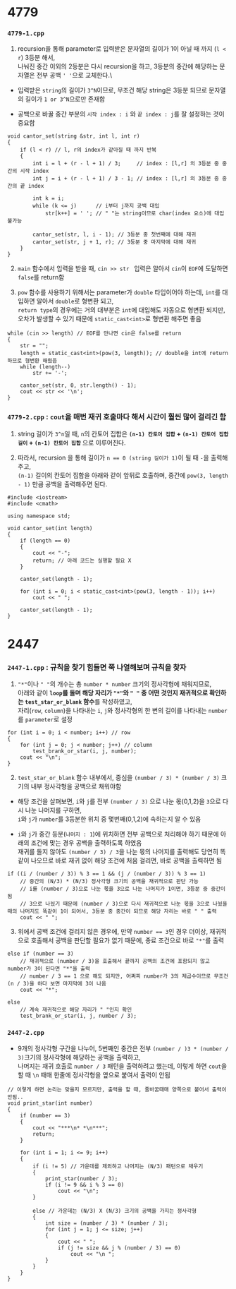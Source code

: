 # 4779

### `4779-1.cpp`

1. recursion을 통해 parameter로 입력받은 문자열의 길이가 1이 아닐 때 까지 (`l < r`) 3등분 해서,\
나눠진 중간 이외의 2등분은 다시 recursion을 하고, 3등분의 중간에 해당하는 문자열은 전부 공백 `' '`으로 교체한다.\

- 입력받은 `string`의 길이가 `3^N`이므로, 무조건 해당 string은 3등분 되므로 문자열의 길이가 `1 or 3^N`으로만 존재함

- 공백으로 바꿀 중간 부분의 `시작 index : i` 와 `끝 index : j`를 잘 설정하는 것이 중요함

```
void cantor_set(string &str, int l, int r)
{
    if (l < r) // l, r의 index가 같아질 때 까지 반복
    {
        int i = l + (r - l + 1) / 3;     // index : [l,r] 의 3등분 중 중간의 시작 index
        int j = i + (r - l + 1) / 3 - 1; // index : [l,r] 의 3등분 중 중간의 끝 index

        int k = i;
        while (k <= j)      // i부터 j까지 공백 대입
            str[k++] = ' '; // " "는 string이므로 char(index 요소)에 대입 불가능

        cantor_set(str, l, i - 1); // 3등분 중 첫번째에 대해 재귀
        cantor_set(str, j + 1, r); // 3등분 중 마지막에 대해 재귀
    }
}
```

2. `main` 함수에서 입력을 받을 때, `cin >> str ` 입력은 알아서 `cin`이 `EOF`에 도달하면 `false`를 return함

3. `pow` 함수를 사용하기 위해서는 parameter가 `double` 타입이어야 하는데, `int`를 대입하면 알아서 `double`로 형변환 되고,\
`return type`의 경우에는 거의 대부분은 `int`에 대입해도 자동으로 형변환 되지만, 오차가 발생할 수 있기 때문에 `static_cast<int>`로 형변환 해주면 좋음

```
while (cin >> length) // EOF를 만나면 cin은 false를 return
{
    str = "";
    length = static_cast<int>(pow(3, length)); // double을 int에 return하므로 형변환 해줬음
    while (length--)
        str += '-';

    cantor_set(str, 0, str.length() - 1);
    cout << str << '\n';
}
```


### `4779-2.cpp` : `cout`을 매번 재귀 호출마다 해서 시간이 훨씬 많이 걸리긴 함

1. string 길이가 `3^n`일 때, `n`의 칸토어 집합은 **`(n-1) 칸토어 집합` + `(n-1) 칸토어 집합 길이` + `(n-1) 칸토어 집합`** 으로 이루어진다.

2. 따라서, recursion 을 통해 길이가 `n == 0 (string 길이가 1)`이 될 때 `-`을 출력해주고,\
`(n-1)` 길이의 칸토어 집합을 아래와 같이 앞뒤로 호출하며, 중간에 `pow(3, length - 1)` 만큼 공백을 출력해주면 된다.

```
#include <iostream>
#include <cmath>

using namespace std;

void cantor_set(int length)
{
    if (length == 0)
    {
        cout << "-";
        return; // 아래 코드는 실행할 필요 X
    }

    cantor_set(length - 1);

    for (int i = 0; i < static_cast<int>(pow(3, length - 1)); i++)
        cout << " ";

    cantor_set(length - 1);
}
```

# 2447

### `2447-1.cpp` : 규칙을 찾기 힘들면 쭉 나열해보며 규칙을 찾자

1. `"*"`이나 `" "`의 개수는 총 `number * number` 크기의 정사각형에 채워지므로,\
아래와 같이 **`loop`를 돌며 해당 자리가 `"*"`와 `" "` 중 어떤 것인지 재귀적으로 확인하는 `test_star_or_blank` 함수**를 작성하였고,\
자리(`row`, `column`)을 나타내는 `i`, `j`와 정사각형의 한 변의 길이를 나타내는 `number`를 `parameter`로 설정

```
for (int i = 0; i < number; i++) // row
{
    for (int j = 0; j < number; j++) // column
        test_brank_or_star(i, j, number);
    cout << "\n";
}
```

2. `test_star_or_blank` 함수 내부에서, 중심을 `(number / 3) * (number / 3)` 크기의 내부 정사각형을 공백으로 채워야함

- 해당 조건을 살펴보면, `i`와 `j`를 전부 `(number / 3)` 으로 나눈 몫(0,1,2)을 `3`으로 다시 나눈 나머지를 구하면,\
`i`와 `j`가 `number`를 3등분한 위치 중 몇번째(0,1,2)에 속하는지 알 수 있음

- `i`와 `j`가 중간 등분(`나머지 : 1`)에 위치하면 전부 공백으로 처리해야 하기 때문에 아래의 조건에 맞는 경우 공백을 출력하도록 하였음\
재귀를 돌지 않아도 `(number / 3) / 3`을 나눈 몫의 나머지를 출력해도 당연히 똑같이 나오므로 바로 재귀 없이 해당 조건에 처음 걸리면, 바로 공백을 출력하면 됨

```
if ((i / (number / 3)) % 3 == 1 && (j / (number / 3)) % 3 == 1)
    // 중간의 (N/3) * (N/3) 정사각형 크기의 공백을 재귀적으로 판단 가능
    // i를 (number / 3)으로 나눈 몫을 3으로 나눈 나머지가 1이면, 3등분 중 중간이 됨
    // 3으로 나눴기 때문에 (number / 3)으로 다시 재귀적으로 나눈 몫을 3으로 나눴을 때의 나머지도 똑같이 1이 되어서, 3등분 중 중간이 되므로 해당 자리는 바로 " " 출력
    cout << " ";
```

3. 위에서 공백 조건에 걸리지 않은 경우에, 만약 `number == 3`인 경우 더이상, 재귀적으로 호출해서 공백을 판단할 필요가 없기 때문에, 종료 조건으로 바로 `"*"`를 출력

```
else if (number == 3)
    // 재귀적으로 (number / 3)을 호출해서 끝까지 공백의 조건에 포함되지 않고 number가 3이 된다면 "*"을 출력
    // number / 3 == 1 으로 해도 되지만, 어쩌피 number가 3의 제곱수이므로 무조건 (n / 3)을 하다 보면 마지막에 3이 나옴
    cout << "*";

else
    // 계속 재귀적으로 해당 자리가 " "인지 확인
    test_brank_or_star(i, j, number / 3);
```

### `2447-2.cpp`

- 9개의 정사각형 구간을 나누어, 5번째인 중간은 전부 `(number / )3 * (number / 3)`크기의 정사각형에 해당하는 공백을 출력하고,\
나머지는 재귀 호출로 `number / 3` 패턴을 출력하려고 했는데, 이렇게 하면 `cout`을 할 때 `\n` 때매 한줄에 정사각형을 옆으로 붙여서 출력이 안됨

```
// 이렇게 하면 논리는 맞을지 모르지만, 출력을 할 때, 줄바꿈때매 양쪽으로 붙어서 출력이 안됨..
void print_star(int number)
{
    if (number == 3)
    {
        cout << "***\n* *\n***";
        return;
    }

    for (int i = 1; i <= 9; i++)
    {
        if (i != 5) // 가운데를 제외하고 나머지는 (N/3) 패턴으로 채우기
        {
            print_star(number / 3);
            if (i != 9 && i % 3 == 0)
                cout << "\n";
        }

        else // 가운데는 (N/3) X (N/3) 크기의 공백을 가지는 정사각형
        {
            int size = (number / 3) * (number / 3);
            for (int j = 1; j <= size; j++)
            {
                cout << " ";
                if (j != size && j % (number / 3) == 0)
                    cout << "\n ";
            }
        }
    }
}
```